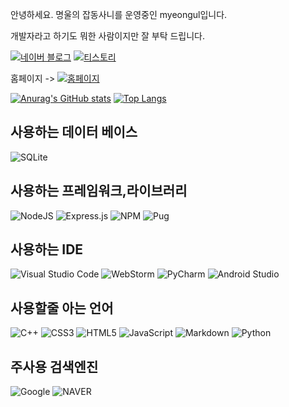 안녕하세요. 명울의 잡동사니를 운영중인 myeongul입니다.

개발자라고 하기도 뭐한 사람이지만 잘 부탁 드립니다. 

[![네이버 블로그](https://img.shields.io/badge/NAVER%20BLOG-2DB400?style=for-the-badge&logo=naver&logoColor=white)](https://blog.naver.com/myeongul_)
[![티스토리](https://img.shields.io/badge/Tistory-EA5220?style=for-the-badge&logo=tistory&logoColor=white)](https://myeongul.tistory.com)

홈페이지 -> [![홈페이지](https://myeongul.kro.kr/img/favicon.ico)](https://myeongul.kro.kr)

[![Anurag's GitHub stats](https://github-readme-stats.vercel.app/api?username=myeong-ul&count_private=true&show_icons=true&theme=radical)](https://myeongul.kro.kr)
[![Top Langs](https://github-readme-stats.vercel.app/api/top-langs/?username=myeong-ul&layout=compact)](https://myeongul.kro.kr)

사용하는 데이터 베이스
--
![SQLite](https://img.shields.io/badge/sqlite-%2307405e.svg?style=for-the-badge&logo=sqlite&logoColor=white)

사용하는 프레임워크,라이브러리
--
![NodeJS](https://img.shields.io/badge/node.js-6DA55F?style=for-the-badge&logo=node.js&logoColor=white)
![Express.js](https://img.shields.io/badge/express.js-%23404d59.svg?style=for-the-badge&logo=express&logoColor=%2361DAFB)
![NPM](https://img.shields.io/badge/NPM-%23000000.svg?style=for-the-badge&logo=npm&logoColor=white)
![Pug](https://img.shields.io/badge/Pug-FFF?style=for-the-badge&logo=pug&logoColor=A86454)

사용하는 IDE
--
![Visual Studio Code](https://img.shields.io/badge/Visual%20Studio%20Code-0078d7.svg?style=for-the-badge&logo=visual-studio-code&logoColor=white)
![WebStorm](https://img.shields.io/badge/webstorm-143?style=for-the-badge&logo=webstorm&logoColor=white&color=black)
![PyCharm](https://img.shields.io/badge/pycharm-143?style=for-the-badge&logo=pycharm&logoColor=black&color=black&labelColor=green)
![Android Studio](https://img.shields.io/badge/Android%20Studio-3DDC84.svg?style=for-the-badge&logo=android-studio&logoColor=white)

사용할줄 아는 언어
--
![C++](https://img.shields.io/badge/c++-%2300599C.svg?style=for-the-badge&logo=c%2B%2B&logoColor=white)
![CSS3](https://img.shields.io/badge/css3-%231572B6.svg?style=for-the-badge&logo=css3&logoColor=white)
![HTML5](https://img.shields.io/badge/html5-%23E34F26.svg?style=for-the-badge&logo=html5&logoColor=white)
![JavaScript](https://img.shields.io/badge/javascript-%23323330.svg?style=for-the-badge&logo=javascript&logoColor=%23F7DF1E)
![Markdown](https://img.shields.io/badge/markdown-%23000000.svg?style=for-the-badge&logo=markdown&logoColor=white)
![Python](https://img.shields.io/badge/python-3670A0?style=for-the-badge&logo=python&logoColor=ffdd54)

주사용 검색엔진
--
![Google](https://img.shields.io/badge/google-4285F4?style=for-the-badge&logo=google&logoColor=white)
![NAVER](https://img.shields.io/badge/NAVER-2DB400?style=for-the-badge&logo=naver&logoColor=white)
<!---
myeong-ul/myeong-ul is a ✨ special ✨ repository because its `README.md` (this file) appears on your GitHub profile.
You can click the Preview link to take a look at your changes.
--->
